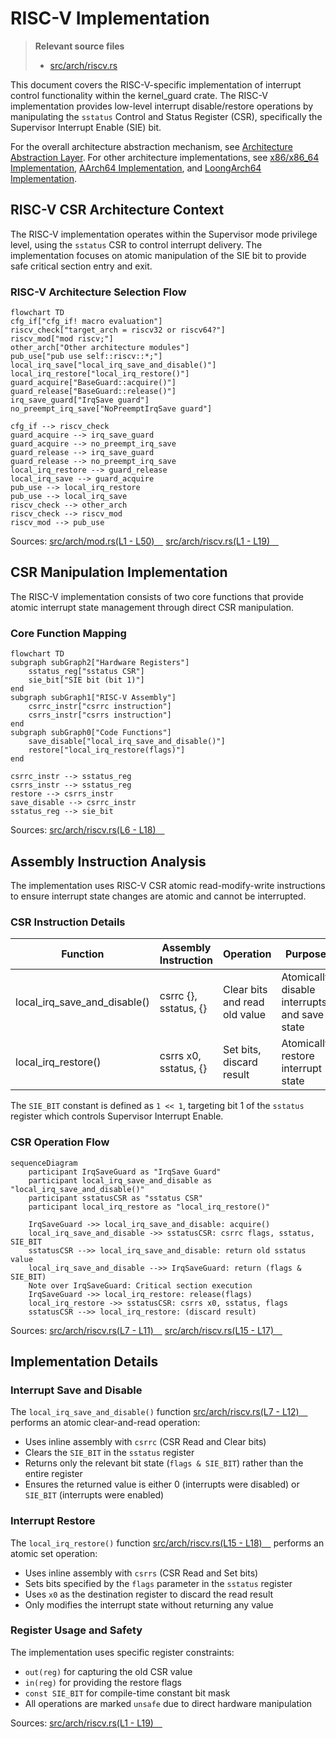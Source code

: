 # RISC-V Implementation

> **Relevant source files**
> * [src/arch/riscv.rs](https://github.com/arceos-org/kernel_guard/blob/f1a9da26/src/arch/riscv.rs)

This document covers the RISC-V-specific implementation of interrupt control functionality within the kernel_guard crate. The RISC-V implementation provides low-level interrupt disable/restore operations by manipulating the `sstatus` Control and Status Register (CSR), specifically the Supervisor Interrupt Enable (SIE) bit.

For the overall architecture abstraction mechanism, see [Architecture Abstraction Layer](/arceos-org/kernel_guard/3.1-architecture-abstraction-layer). For other architecture implementations, see [x86/x86_64 Implementation](/arceos-org/kernel_guard/3.2-x86x86_64-implementation), [AArch64 Implementation](/arceos-org/kernel_guard/3.4-aarch64-implementation), and [LoongArch64 Implementation](/arceos-org/kernel_guard/3.5-loongarch64-implementation).

## RISC-V CSR Architecture Context

The RISC-V implementation operates within the Supervisor mode privilege level, using the `sstatus` CSR to control interrupt delivery. The implementation focuses on atomic manipulation of the SIE bit to provide safe critical section entry and exit.

### RISC-V Architecture Selection Flow

```mermaid
flowchart TD
cfg_if["cfg_if! macro evaluation"]
riscv_check["target_arch = riscv32 or riscv64?"]
riscv_mod["mod riscv;"]
other_arch["Other architecture modules"]
pub_use["pub use self::riscv::*;"]
local_irq_save["local_irq_save_and_disable()"]
local_irq_restore["local_irq_restore()"]
guard_acquire["BaseGuard::acquire()"]
guard_release["BaseGuard::release()"]
irq_save_guard["IrqSave guard"]
no_preempt_irq_save["NoPreemptIrqSave guard"]

cfg_if --> riscv_check
guard_acquire --> irq_save_guard
guard_acquire --> no_preempt_irq_save
guard_release --> irq_save_guard
guard_release --> no_preempt_irq_save
local_irq_restore --> guard_release
local_irq_save --> guard_acquire
pub_use --> local_irq_restore
pub_use --> local_irq_save
riscv_check --> other_arch
riscv_check --> riscv_mod
riscv_mod --> pub_use
```

Sources: [src/arch/mod.rs(L1 - L50)&emsp;](https://github.com/arceos-org/kernel_guard/blob/f1a9da26/src/arch/mod.rs#L1-L50) [src/arch/riscv.rs(L1 - L19)&emsp;](https://github.com/arceos-org/kernel_guard/blob/f1a9da26/src/arch/riscv.rs#L1-L19)

## CSR Manipulation Implementation

The RISC-V implementation consists of two core functions that provide atomic interrupt state management through direct CSR manipulation.

### Core Function Mapping

```mermaid
flowchart TD
subgraph subGraph2["Hardware Registers"]
    sstatus_reg["sstatus CSR"]
    sie_bit["SIE bit (bit 1)"]
end
subgraph subGraph1["RISC-V Assembly"]
    csrrc_instr["csrrc instruction"]
    csrrs_instr["csrrs instruction"]
end
subgraph subGraph0["Code Functions"]
    save_disable["local_irq_save_and_disable()"]
    restore["local_irq_restore(flags)"]
end

csrrc_instr --> sstatus_reg
csrrs_instr --> sstatus_reg
restore --> csrrs_instr
save_disable --> csrrc_instr
sstatus_reg --> sie_bit
```

Sources: [src/arch/riscv.rs(L6 - L18)&emsp;](https://github.com/arceos-org/kernel_guard/blob/f1a9da26/src/arch/riscv.rs#L6-L18)

## Assembly Instruction Analysis

The implementation uses RISC-V CSR atomic read-modify-write instructions to ensure interrupt state changes are atomic and cannot be interrupted.

### CSR Instruction Details

|Function|Assembly Instruction|Operation|Purpose|
| --- | --- | --- | --- |
|local_irq_save_and_disable()|csrrc {}, sstatus, {}|Clear bits and read old value|Atomically disable interrupts and save state|
|local_irq_restore()|csrrs x0, sstatus, {}|Set bits, discard result|Atomically restore interrupt state|

The `SIE_BIT` constant is defined as `1 << 1`, targeting bit 1 of the `sstatus` register which controls Supervisor Interrupt Enable.

### CSR Operation Flow

```mermaid
sequenceDiagram
    participant IrqSaveGuard as "IrqSave Guard"
    participant local_irq_save_and_disable as "local_irq_save_and_disable()"
    participant sstatusCSR as "sstatus CSR"
    participant local_irq_restore as "local_irq_restore()"

    IrqSaveGuard ->> local_irq_save_and_disable: acquire()
    local_irq_save_and_disable ->> sstatusCSR: csrrc flags, sstatus, SIE_BIT
    sstatusCSR -->> local_irq_save_and_disable: return old sstatus value
    local_irq_save_and_disable -->> IrqSaveGuard: return (flags & SIE_BIT)
    Note over IrqSaveGuard: Critical section execution
    IrqSaveGuard ->> local_irq_restore: release(flags)
    local_irq_restore ->> sstatusCSR: csrrs x0, sstatus, flags
    sstatusCSR -->> local_irq_restore: (discard result)
```

Sources: [src/arch/riscv.rs(L7 - L11)&emsp;](https://github.com/arceos-org/kernel_guard/blob/f1a9da26/src/arch/riscv.rs#L7-L11) [src/arch/riscv.rs(L15 - L17)&emsp;](https://github.com/arceos-org/kernel_guard/blob/f1a9da26/src/arch/riscv.rs#L15-L17)

## Implementation Details

### Interrupt Save and Disable

The `local_irq_save_and_disable()` function [src/arch/riscv.rs(L7 - L12)&emsp;](https://github.com/arceos-org/kernel_guard/blob/f1a9da26/src/arch/riscv.rs#L7-L12) performs an atomic clear-and-read operation:

* Uses inline assembly with `csrrc` (CSR Read and Clear bits)
* Clears the `SIE_BIT` in the `sstatus` register
* Returns only the relevant bit state (`flags & SIE_BIT`) rather than the entire register
* Ensures the returned value is either 0 (interrupts were disabled) or `SIE_BIT` (interrupts were enabled)

### Interrupt Restore

The `local_irq_restore()` function [src/arch/riscv.rs(L15 - L18)&emsp;](https://github.com/arceos-org/kernel_guard/blob/f1a9da26/src/arch/riscv.rs#L15-L18) performs an atomic set operation:

* Uses inline assembly with `csrrs` (CSR Read and Set bits)
* Sets bits specified by the `flags` parameter in the `sstatus` register
* Uses `x0` as the destination register to discard the read result
* Only modifies the interrupt state without returning any value

### Register Usage and Safety

The implementation uses specific register constraints:

* `out(reg)` for capturing the old CSR value
* `in(reg)` for providing the restore flags
* `const SIE_BIT` for compile-time constant bit mask
* All operations are marked `unsafe` due to direct hardware manipulation

Sources: [src/arch/riscv.rs(L1 - L19)&emsp;](https://github.com/arceos-org/kernel_guard/blob/f1a9da26/src/arch/riscv.rs#L1-L19)